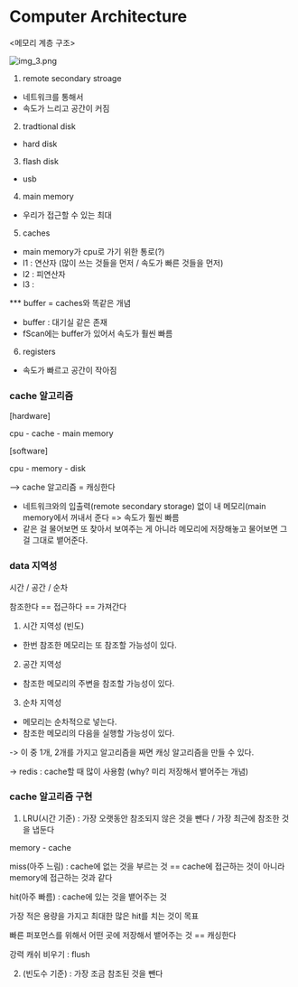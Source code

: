 # Computer Architecture
<메모리 계층 구조>

![img_3.png](https://user-images.githubusercontent.com/130362583/233977029-5697b627-dd54-4f69-97d5-7b4de601b4da.png)

1. remote secondary stroage
- 네트워크를 통해서
- 속도가 느리고 공간이 커짐

2. tradtional disk
- hard disk

3. flash disk
- usb

4. main memory
- 우리가 접근할 수 있는 최대

5. caches
- main memory가 cpu로 가기 위한 통로(?)
- l1 : 연산자 (많이 쓰는 것들을 먼저 / 속도가 빠른 것들을 먼저)
- l2 : 피연산자
- l3 :


*** buffer = caches와 똑같은 개념
- buffer : 대기실 같은 존재
- fScan에는 buffer가 있어서 속도가 훨씬 빠름

6. registers
- 속도가 빠르고 공간이 작아짐

### cache 알고리즘

[hardware]

cpu - cache - main memory

[software]

cpu - memory - disk

--> cache 알고리즘 = 캐싱한다


- 네트워크와의 입출력(remote secondary storage) 없이 내 메모리(main memory에서 꺼내서 준다 => 속도가 훨씬 빠름
- 같은 걸 물어보면 또 찾아서 보여주는 게 아니라 메모리에 저장해놓고 물어보면 그걸 그대로 뱉어준다.

### data 지역성
시간 / 공간 / 순차

참조한다 == 접근하다 == 가져간다
1. 시간 지역성 (빈도)
- 한번 참조한 메모리는 또 참조할 가능성이 있다.

2. 공간 지역성 
- 참조한 메모리의 주변을 참조할 가능성이 있다.

3. 순차 지역성
- 메모리는 순차적으로 넣는다.
- 참조한 메모리의 다음을 실행할 가능성이 있다.

-> 이 중 1개, 2개를 가지고 알고리즘을 짜면 캐싱 알고리즘을 만들 수 있다.

-> redis : cache할 때 많이 사용함 (why? 미리 저장해서 뱉어주는 개념)

### cache 알고리즘 구현

1. LRU(시간 기준) : 가장 오랫동안 참조되지 않은 것을 뺀다 / 가장 최근에 참조한 것을 냅둔다

memory - cache

miss(아주 느림) : cache에 없는 것을 부르는 것 == cache에 접근하는 것이 아니라 memory에 접근하는 것과 같다

hit(아주 빠름) : cache에 있는 것을 뱉어주는 것

가장 적은 용량을 가지고 최대한 많은 hit를 치는 것이 목표

빠른 퍼포먼스를 위해서 어떤 곳에 저장해서 뱉어주는 것 == 캐싱한다

강력 캐쉬 비우기 : flush

2. (빈도수 기준) : 가장 조금 참조된 것을 뺀다


